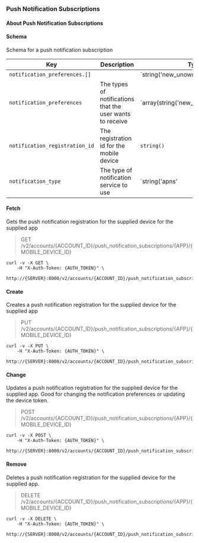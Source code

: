 ### Push Notification Subscriptions

#### About Push Notification Subscriptions

#### Schema

Schema for a push notification subscription



Key | Description | Type | Default | Required | Support Level
--- | ----------- | ---- | ------- | -------- | -------------
`notification_preferences.[]` |   | `string('new_unowned_voicemail' | 'new_voicemail' | 'chat')` |   | `true` |  
`notification_preferences` | The types of notifications that the user wants to receive | `array(string('new_unowned_voicemail' | 'new_voicemail' | 'chat'))` | `["new_voicemail", "chat"]` | `true` |  
`notification_registration_id` | The registration id for the mobile device | `string()` |   | `true` |  
`notification_type` | The type of notification service to use | `string('apns' | 'fcm')` |   | `true` |  



#### Fetch
Gets the push notification registration for the supplied device for the supplied app

> GET /v2/accounts/{ACCOUNT_ID}/push_notification_subscriptions/{APP}/{MOBILE_DEVICE_ID}

```shell
curl -v -X GET \
    -H "X-Auth-Token: {AUTH_TOKEN}" \
    http://{SERVER}:8000/v2/accounts/{ACCOUNT_ID}/push_notification_subscriptions/{APP}/{MOBILE_DEVICE_ID}
```

#### Create
Creates a push notification registration for the supplied device for the supplied app

> PUT /v2/accounts/{ACCOUNT_ID}/push_notification_subscriptions/{APP}/{MOBILE_DEVICE_ID}

```shell
curl -v -X PUT \
    -H "X-Auth-Token: {AUTH_TOKEN}" \
    http://{SERVER}:8000/v2/accounts/{ACCOUNT_ID}/push_notification_subscriptions/{APP}/{MOBILE_DEVICE_ID}
```

#### Change
Updates a push notification registration for the supplied device for the supplied app. Good for changing the notification preferences
or updating the device token.

> POST /v2/accounts/{ACCOUNT_ID}/push_notification_subscriptions/{APP}/{MOBILE_DEVICE_ID}

```shell
curl -v -X POST \
    -H "X-Auth-Token: {AUTH_TOKEN}" \
    http://{SERVER}:8000/v2/accounts/{ACCOUNT_ID}/push_notification_subscriptions/{APP}/{MOBILE_DEVICE_ID}
```

#### Remove
Deletes a push notification registration for the supplied device for the supplied app.

> DELETE /v2/accounts/{ACCOUNT_ID}/push_notification_subscriptions/{APP}/{MOBILE_DEVICE_ID}

```shell
curl -v -X DELETE \
    -H "X-Auth-Token: {AUTH_TOKEN}" \
    http://{SERVER}:8000/v2/accounts/{ACCOUNT_ID}/push_notification_subscriptions/{APP}/{MOBILE_DEVICE_ID}
```

